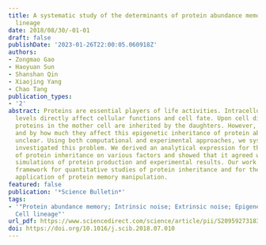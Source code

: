 ```yaml
---
title: A systematic study of the determinants of protein abundance memory in cell
  lineage
date: 2018/08/30/-01-01
draft: false
publishDate: '2023-01-26T22:00:05.060918Z'
authors:
- Zongmao Gao
- Haoyuan Sun
- Shanshan Qin
- Xiaojing Yang
- Chao Tang
publication_types:
- '2'
abstract: Proteins are essential players of life activities. Intracellular protein
  levels directly affect cellular functions and cell fate. Upon cell division, the
  proteins in the mother cell are inherited by the daughters. However, what factors
  and by how much they affect this epigenetic inheritance of protein abundance remains
  unclear. Using both computational and experimental approaches, we systematically
  investigated this problem. We derived an analytical expression for the dependence
  of protein inheritance on various factors and showed that it agreed with numerical
  simulations of protein production and experimental results. Our work provides a
  framework for quantitative studies of protein inheritance and for the potential
  application of protein memory manipulation.
featured: false
publication: '*Science Bulletin*'
tags:
- '"Protein abundance memory; Intrinsic noise; Extrinsic noise; Epigenetic inheritance;
  Cell lineage"'
url_pdf: https://www.sciencedirect.com/science/article/pii/S2095927318303359
doi: https://doi.org/10.1016/j.scib.2018.07.010
---
```


